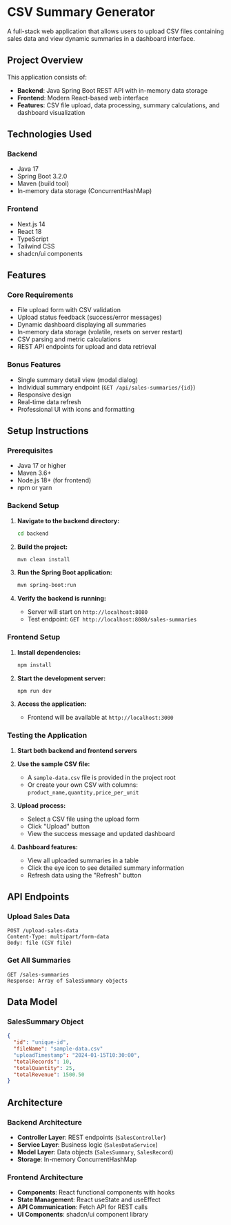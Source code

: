 # CSV Summary Generator

A full-stack web application that allows users to upload CSV files containing sales data and view dynamic summaries in a dashboard interface.

## Project Overview

This application consists of:
- **Backend**: Java Spring Boot REST API with in-memory data storage
- **Frontend**: Modern React-based web interface
- **Features**: CSV file upload, data processing, summary calculations, and dashboard visualization

## Technologies Used

### Backend
- Java 17
- Spring Boot 3.2.0
- Maven (build tool)
- In-memory data storage (ConcurrentHashMap)

### Frontend
- Next.js 14
- React 18
- TypeScript
- Tailwind CSS
- shadcn/ui components

## Features

### Core Requirements
- File upload form with CSV validation
- Upload status feedback (success/error messages)
- Dynamic dashboard displaying all summaries
- In-memory data storage (volatile, resets on server restart)
- CSV parsing and metric calculations
- REST API endpoints for upload and data retrieval

### Bonus Features
- Single summary detail view (modal dialog)
- Individual summary endpoint (`GET /api/sales-summaries/{id}`)
- Responsive design
- Real-time data refresh
- Professional UI with icons and formatting

## Setup Instructions

### Prerequisites
- Java 17 or higher
- Maven 3.6+
- Node.js 18+ (for frontend)
- npm or yarn

### Backend Setup

1. **Navigate to the backend directory:**
   ```bash
   cd backend
   ```

2. **Build the project:**
   ```bash
   mvn clean install
   ```

3. **Run the Spring Boot application:**
   ```bash
   mvn spring-boot:run
   ```

4. **Verify the backend is running:**
   - Server will start on `http://localhost:8080`
   - Test endpoint: `GET http://localhost:8080/sales-summaries`

### Frontend Setup

1. **Install dependencies:**
   ```bash
   npm install
   ```

2. **Start the development server:**
   ```bash
   npm run dev
   ```

3. **Access the application:**
   - Frontend will be available at `http://localhost:3000`

### Testing the Application

1. **Start both backend and frontend servers**

2. **Use the sample CSV file:**
   - A `sample-data.csv` file is provided in the project root
   - Or create your own CSV with columns: `product_name,quantity,price_per_unit`

3. **Upload process:**
   - Select a CSV file using the upload form
   - Click "Upload" button
   - View the success message and updated dashboard

4. **Dashboard features:**
   - View all uploaded summaries in a table
   - Click the eye icon to see detailed summary information
   - Refresh data using the "Refresh" button

## API Endpoints

### Upload Sales Data
```
POST /upload-sales-data
Content-Type: multipart/form-data
Body: file (CSV file)
```

### Get All Summaries
```
GET /sales-summaries
Response: Array of SalesSummary objects
```
## Data Model

### SalesSummary Object
```json
{
  "id": "unique-id",
  "fileName": "sample-data.csv"
  "uploadTimestamp": "2024-01-15T10:30:00",
  "totalRecords": 10,
  "totalQuantity": 25,
  "totalRevenue": 1500.50
}
```

## Architecture

### Backend Architecture
- **Controller Layer**: REST endpoints (`SalesController`)
- **Service Layer**: Business logic (`SalesDataService`)
- **Model Layer**: Data objects (`SalesSummary`, `SalesRecord`)
- **Storage**: In-memory ConcurrentHashMap

### Frontend Architecture
- **Components**: React functional components with hooks
- **State Management**: React useState and useEffect
- **API Communication**: Fetch API for REST calls
- **UI Components**: shadcn/ui component library

